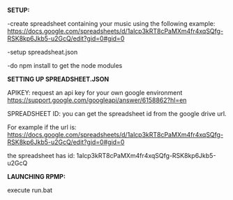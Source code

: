 **SETUP:**

-create spreadsheet containing your music using the following example: https://docs.google.com/spreadsheets/d/1alcp3kRT8cPaMXm4fr4xqSQfg-RSK8kp6Jkb5-u2GcQ/edit?gid=0#gid=0

-setup spreadsheat.json

-do npm install to get the node modules





**SETTING UP SPREADSHEET.JSON**

APIKEY: request an api key for your own google environment https://support.google.com/googleapi/answer/6158862?hl=en

SPREADSHEET ID: you can get the spreadsheet id from the google drive url.

For example if the url is: https://docs.google.com/spreadsheets/d/1alcp3kRT8cPaMXm4fr4xqSQfg-RSK8kp6Jkb5-u2GcQ/edit?gid=0#gid=0

the spreadsheet has id:                                           1alcp3kRT8cPaMXm4fr4xqSQfg-RSK8kp6Jkb5-u2GcQ



**LAUNCHING RPMP:**

execute run.bat

